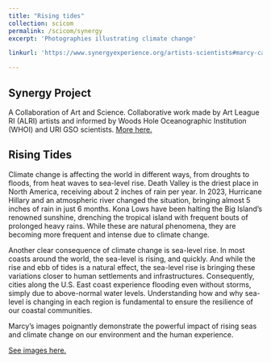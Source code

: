 ```yaml
---
title: "Rising tides"
collection: scicom
permalink: /scicom/synergy
excerpt: 'Photographies illustrating climate change'

linkurl: 'https://www.synergyexperience.org/artists-scientists#marcy-carolina'

---
```


## Synergy Project

A Collaboration of Art and Science. Collaborative work made by Art League RI (ALRI) artists and informed by Woods Hole Oceanographic Institution (WHOI) and URI GSO scientists. [More here.](https://www.synergyexperience.org/)

## Rising Tides

Climate change is affecting the world in different ways, from droughts to floods, from heat waves to sea-level rise. Death Valley is the driest place in North America, receiving about 2 inches of rain per year. In 2023, Hurricane Hillary and an atmospheric river changed the situation, bringing almost 5 inches of rain in just 6 months. Kona Lows have been halting the Big Island’s renowned sunshine, drenching the tropical island with frequent bouts of prolonged heavy rains. While these are natural phenomena, they are becoming more frequent and intense due to climate change. 

Another clear consequence of climate change is sea-level rise. In most coasts around the world, the sea-level is rising, and quickly. And while the rise and ebb of tides is a natural effect, the sea-level rise is bringing these variations closer to human settlements and infrastructures. Consequently, cities along the U.S. East coast experience flooding even without storms, simply due to above-normal water levels. Understanding how and why sea-level is changing in each region is fundamental to ensure the resilience of our coastal communities. 

Marcy’s images poignantly demonstrate the powerful impact of rising seas and climate change on our environment and the human experience. 

[See images here.](https://www.synergyexperience.org/artists-scientists#marcy-carolina)